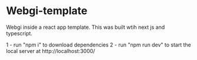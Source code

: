 # Webgi-template
Webgi inside a react app template. 
This was built wtih next js and typescript.

1 - run "npm i" to download  dependencies 
2 - run "npm run dev" to start the local server at http://localhost:3000/
